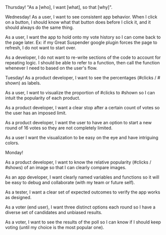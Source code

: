 Thursday!
"As a [who], I want [what], so that [why]".

Wednesday!
As a user, I want to see consistent app behavior. When I click on a button, I should know what that button does before I click it, and it should always do the same thing.

As a user, I want the app to hold onto my vote history so I can come back to the page later. Ex: if my Great Suspender google plugin forces the page to refresh, I do not want to start over.

As a developer, I do not want to re-write sections of the code to account for repeating logic. I should be able to refer to a function, then call the function whenever I need to based on the user's flow.

Tuesday!
As a product developer, I want to see the percentages (#clicks / # shown) as labels.

As a user, I want to visualize the proportion of #clicks to #shown so I can intuit the popularity of each product.

As a product developer, I want a clear stop after a certain count of votes so the user has an imposed limit.

As a product developer, I want the user to have an option to start a new round of 16 votes so they are not completely limited.

As a user I want the visualization to be easy on the eye and have intriguing colors.

Monday!

As a product developer, I want to know the relative popularity (#clicks / #shows) of an image so that I can clearly compare images.

As an app developer, I want clearly named variables and functions so it will be easy to debug and collaborate (with my team or future self).

As a tester, I want a clear set of expected outcomes to verify the app works as designed.

As a voter (end user), I want three distinct options each round so I have a diverse set of candidates and unbiased results.

As a voter, I want to see the results of the poll so I can know if I should keep voting (until my choice is the most popular one).
